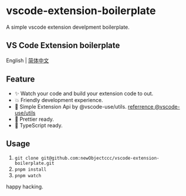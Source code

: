 # vscode-extension-boilerplate

A simple vscode extension develpment boilerplate.

## VS Code Extension boilerplate

English | [简体中文](https://github.com/newObjectccc/vscode-extension-boilerplate/blob/main/README-zh-Hans.md)

## Feature

- ✨ Watch your code and build your extension code to out.
- 💥 Friendly development experience.
- 💫 Simple Extension Api by @vscode-use/utils. [referrence @vscode-use/utils](https://github.com/vscode-use/utils/blob/main/README.md)
- 🧨 Prettier ready.
- 💖 TypeScript ready.

## Usage

1. ```git clone git@github.com:newObjectccc/vscode-extension-boilerplate.git```
2. ```pnpm install```
3. ```pnpm watch```

happy hacking.
